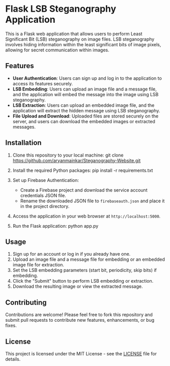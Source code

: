 # Flask LSB Steganography Application

This is a Flask web application that allows users to perform Least Significant Bit (LSB) steganography on image files. LSB steganography involves hiding information within the least significant bits of image pixels, allowing for secret communication within images.

## Features

- **User Authentication**: Users can sign up and log in to the application to access its features securely.
- **LSB Embedding**: Users can upload an image file and a message file, and the application will embed the message into the image using LSB steganography.
- **LSB Extraction**: Users can upload an embedded image file, and the application will extract the hidden message using LSB steganography.
- **File Upload and Download**: Uploaded files are stored securely on the server, and users can download the embedded images or extracted messages.

## Installation

1. Clone this repository to your local machine:
   git clone <https://github.com/aryanmainkar/Steganography-Website.git>
   
2. Install the required Python packages:
   pip install -r requirements.txt

3. Set up Firebase Authentication:

   - Create a Firebase project and download the service account credentials JSON file.
   - Rename the downloaded JSON file to `firebaseauth.json` and place it in the project directory.
  

4. Access the application in your web browser at `http://localhost:5000`.
5. Run the Flask application:
   python app.py 

## Usage

1. Sign up for an account or log in if you already have one.
2. Upload an image file and a message file for embedding or an embedded image file for extraction.
3. Set the LSB embedding parameters (start bit, periodicity, skip bits) if embedding.
4. Click the "Submit" button to perform LSB embedding or extraction.
5. Download the resulting image or view the extracted message.

## Contributing

Contributions are welcome! Please feel free to fork this repository and submit pull requests to contribute new features, enhancements, or bug fixes.

## License

This project is licensed under the MIT License - see the [LICENSE](LICENSE) file for details.


